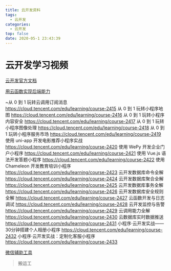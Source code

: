 ```yaml
---
title: 云开发资料
tags:
  - 云开发
categories:
  - 云开发
top: false
date: 2020-05-1 23:43:39
---
```


# 云开发学习视频

[云开发官方文档](https://developers.weixin.qq.com/minigame/dev/wxcloud/basis/getting-started.html)

[用云函数实现后端能力](https://club.cloudbase.net/handbook/tcb/1101.html)

~从 0 到 1 玩转云调用订阅消息
https://cloud.tencent.com/edu/learning/course-2415
从 0 到 1 玩转小程序地图 
https://cloud.tencent.com/edu/learning/course-2416
从 0 到 1 玩转小程序内容安全
https://cloud.tencent.com/edu/learning/course-2417
从 0 到 1 玩转小程序图像处理
https://cloud.tencent.com/edu/learning/course-2418
从 0 到 1 玩转小程序服务市场
https://cloud.tencent.com/edu/learning/course-2419
使用 uni-app 开发电影推荐小程序实战
https://cloud.tencent.com/edu/learning/course-2420
使用 WePy 开发企业门户小程序
https://cloud.tencent.com/edu/learning/course-2421
使用 Vue.js 语法开发答题小程序
https://cloud.tencent.com/edu/learning/course-2422
使用 Chameleon 开发教育培训小程序
https://cloud.tencent.com/edu/learning/course-2423
云开发数据库命令全解
https://cloud.tencent.com/edu/learning/course-2424
云开发数据库聚合全解
https://cloud.tencent.com/edu/learning/course-2425
云开发数据库事务全解
https://cloud.tencent.com/edu/learning/course-2426
云开发数据库安全规则全解
https://cloud.tencent.com/edu/learning/course-2427
云函数开发与日志调试
https://cloud.tencent.com/edu/learning/course-2428
云开发监控与告警
https://cloud.tencent.com/edu/learning/course-2429
云调用能力全解
https://cloud.tencent.com/edu/learning/course-2430
云数据库实时数据推送
https://cloud.tencent.com/edu/learning/course-2431
小程序·云开发实战——30分钟搭建个人相册小程序
https://cloud.tencent.com/edu/learning/course-2432
小程序·云开发实战：定制化客服小程序
https://cloud.tencent.com/edu/learning/course-2433



[微信辅助工具](https://www.wxmarkdown.com/)

> 搬运工